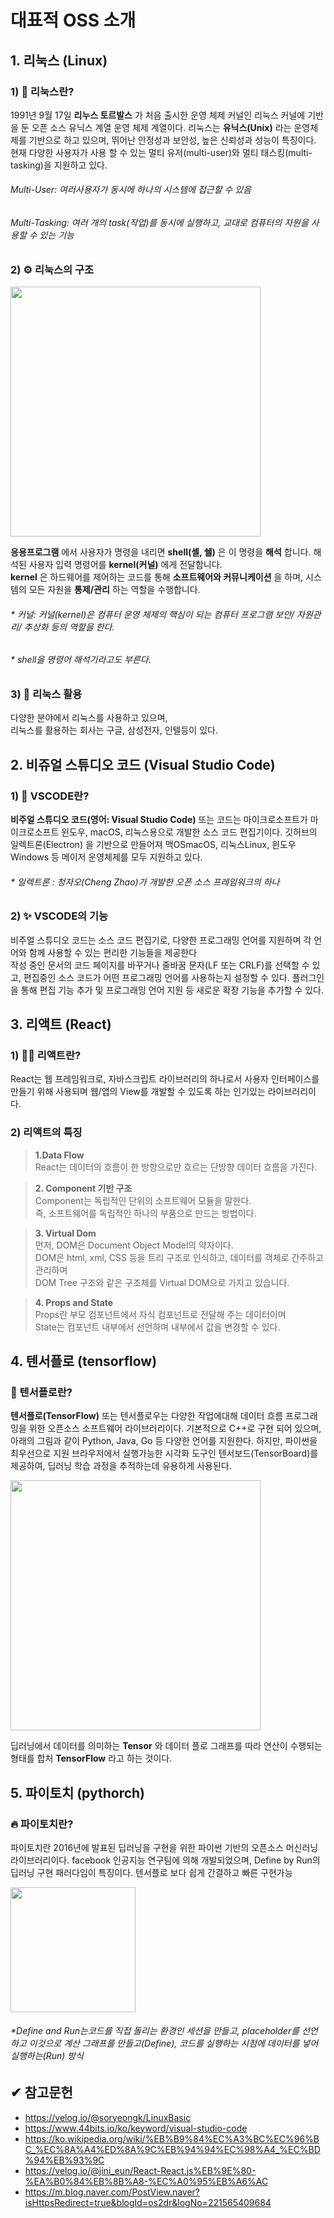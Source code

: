# 대표적 OSS 소개

## 1. 리눅스 (Linux)

### 1) 📖 리눅스란?

1991년 9월 17일 **리누스 토르발스** 가 처음 출시한 운영 체제 커널인 리눅스 커널에 기반을 둔 오픈 소스 유닉스 계열 운영 체제 계열이다. 
리눅스는 **유닉스(Unix)** 라는 운영체제를 기반으로 하고 있으며, 뛰어난 안정성과 보안성, 높은 신뢰성과 성능이 특징이다.  
  현재 다양한 사용자가 사용 할 수 있는 멀티 유저(multi-user)와 멀티 태스킹(multi-tasking)을 지원하고 있다.
 
###### Multi-User: 여러사용자가 동시에 하나의 시스템에 접근할 수 있음
###### Multi-Tasking: 여러 개의 task(작업)를 동시에 실행하고, 교대로 컴퓨터의 자원을 사용할 수 있는 기능

### 2) ⚙ 리눅스의 구조

<img src="https://user-images.githubusercontent.com/114379800/203022410-6e5390e6-e69f-400d-96d5-4bf1070cc0ab.png" height="400"/>

**응용프로그램** 에서 사용자가 명령을 내리면 **shell(셸, 쉘)** 은 이 명령을 **해석** 합니다. 해석된 사용자 입력 명령어를 **kernel(커널)** 에게 전달합니다.  
**kernel** 은 하드웨어를 제어하는 코드를 통해 **소프트웨어와 커뮤니케이션** 을 하며, 시스템의 모든 자원을 **통제/관리** 하는 역할을 수행합니다.

###### * 커널:  커널(kernel)은 컴퓨터 운영 체제의 핵심이 되는 컴퓨터 프로그램 보안/ 자원관리/ 추상화 등의 역할을 한다.
###### * shell을 명령어 해석기라고도 부른다.

### 3) 🏢 리눅스 활용
다양한 분야에서 리눅스를 사용하고 있으며,  
리눅스를 활용하는 회사는 구글, 삼성전자, 인텔등이 있다.


## 2. 비쥬얼 스튜디오 코드 (Visual Studio Code)

### 1) 📖 VSCODE란?

**비주얼 스튜디오 코드(영어: Visual Studio Code)**  또는 코드는 마이크로소프트가 마이크로소프트 윈도우, macOS, 리눅스용으로 개발한 소스 코드 편집기이다.  깃허브의 일렉트론(Electron) 을 기반으로 만들어져 맥OSmacOS, 리눅스Linux, 윈도우Windows 등 메이저 운영체제를 모두 지원하고 있다.

###### * 일렉트론 : 청자오(Cheng Zhao)가 개발한 오픈 소스 프레임워크의 하나

### 2) ✨ VSCODE의 기능

비주얼 스튜디오 코드는 소스 코드 편집기로, 다양한 프로그래밍 언어를 지원하며 각 언어와 함께 사용할 수 있는 편리한 기능들을 제공한다  
작성 중인 문서의 코드 페이지를 바꾸거나 줄바꿈 문자(LF 또는 CRLF)를 선택할 수 있고, 편집중인 소스 코드가 어떤 프로그래밍 언어를 사용하는지 설정할 수 있다.
플러그인을 통해 편집 기능 추가 및 프로그래밍 언어 지원 등 새로운 확장 기능을 추가할 수 있다.


## 3. 리액트 (React)

### 1) 🐱‍🚀 리액트란?

React는 웹 프레임워크로, 자바스크립트 라이브러리의 하나로서 사용자 인터페이스를 만들기 위해 사용되며 웹/앱의 View를 개발할 수 있도록 하는 인기있는 라이브러리이다.

### 2) 리액트의 특징

> **1.Data Flow**  
> React는 데이터의 흐름이 한 방향으로만 흐르는 단방향 데이터 흐름을 가진다.

> **2. Component 기반 구조**  
> Component는 독립적인 단위의 소프트웨어 모듈을 말한다.  
> 즉, 소프트웨어를 독립적인 하나의 부품으로 만드는 방법이다.

> **3. Virtual Dom**  
> 먼저, DOM은 Document Object Model의 약자이다.  
> DOM은 html, xml, CSS 등을 트리 구조로 인식하고, 데이터를 객체로 간주하고 관리하며  
> DOM Tree 구조와 같은 구조체를 Virtual DOM으로 가지고 있습니다.

> **4. Props and State**  
> Props란 부모 컴포넌트에서 자식 컴포넌트로 전달해 주는 데이터이며  
> State는 컴포넌트 내부에서 선언하며 내부에서 값을 변경할 수 있다.

## 4. 텐서플로 (tensorflow)

### 📝 텐서플로란?

**텐서플로(TensorFlow)** 또는 텐서플로우는 다양한 작업에대해 데이터 흐름 프로그래밍을 위한 오픈소스 소프트웨어 라이브러리이다. 기본적으로 C++로 구현 되어 있으며, 아래의 그림과 같이 Python, Java, Go 등 다양한 언어를 지원한다. 하지만, 파이썬을 최우선으로 지원 브라우저에서 실행가능한 시각화 도구인 텐서보드(TensorBoard)를 제공하여, 딥러닝 학습 과정을 추적하는데 유용하게 사용된다.

<img src="https://user-images.githubusercontent.com/114379800/203028264-b973ebe1-a96a-4e9d-b99a-1a1ab4bb7312.png" height="400"/>

딥러닝에서 데이터를 의미하는 **Tensor** 와 데이터 플로 그래프를 따라 연산이 수행되는 형태를 합처 **TensorFlow** 라고 하는 것이다. 

## 5. 파이토치 (pythorch)

### 🔥 파이토치란?

파이토치란 2016년에 발표된 딥러닝을 구현을 위한 파이썬 기반의 오픈소스 머신러닝 라이브러리이다.  facebook  인공지능 연구팀에 의해 개발되었으며, Define by Run의 딥러닝 구현 패러다임이 특징이다. 텐서플로 보다 쉽게 간결하고 빠른 구현가능

<img src="https://user-images.githubusercontent.com/114379800/203030250-5b292d18-cc23-4fae-99d3-ff42269a3725.png" height="200"/>

###### *Define and Run는코드를 직접 돌리는 환경인 세션을 만들고, placeholder를 선언하고 이것으로 계산 그래프를 만들고(Define), 코드를 실행하는 시점에 데이터를 넣어 실행하는(Run) 방식


## ✔ 참고문헌

* <https://velog.io/@soryeongk/LinuxBasic>
* <https://www.44bits.io/ko/keyword/visual-studio-code>
* <https://ko.wikipedia.org/wiki/%EB%B9%84%EC%A3%BC%EC%96%BC_%EC%8A%A4%ED%8A%9C%EB%94%94%EC%98%A4_%EC%BD%94%EB%93%9C>
* <https://velog.io/@jini_eun/React-React.js%EB%9E%80-%EA%B0%84%EB%8B%A8-%EC%A0%95%EB%A6%AC>
* <https://m.blog.naver.com/PostView.naver?isHttpsRedirect=true&blogId=os2dr&logNo=221565409684>
